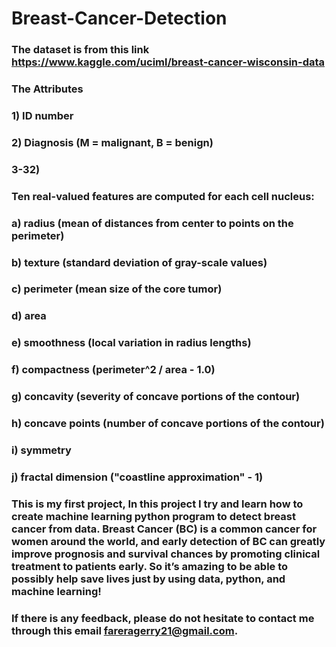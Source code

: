 # Breast-Cancer-Detection

### The dataset is from this link https://www.kaggle.com/uciml/breast-cancer-wisconsin-data

### The Attributes

### 1) ID number
### 2) Diagnosis (M = malignant, B = benign)

### 3-32)
### Ten real-valued features are computed for each cell nucleus:
### a) radius (mean of distances from center to points on the perimeter)
### b) texture (standard deviation of gray-scale values)
### c) perimeter (mean size of the core tumor)
### d) area
### e) smoothness (local variation in radius lengths)
### f) compactness (perimeter^2 / area - 1.0)
### g) concavity (severity of concave portions of the contour)
### h) concave points (number of concave portions of the contour)
### i) symmetry
### j) fractal dimension ("coastline approximation" - 1)

### This is my first project, In this project I try and learn how to create machine learning python program to detect breast cancer from data. Breast Cancer (BC) is a common cancer for women around the world, and early detection of BC can greatly improve prognosis and survival chances by promoting clinical treatment to patients early. So it’s amazing to be able to possibly help save lives just by using data, python, and machine learning!
### If there is any feedback, please do not hesitate to contact me through this email fareragerry21@gmail.com.
